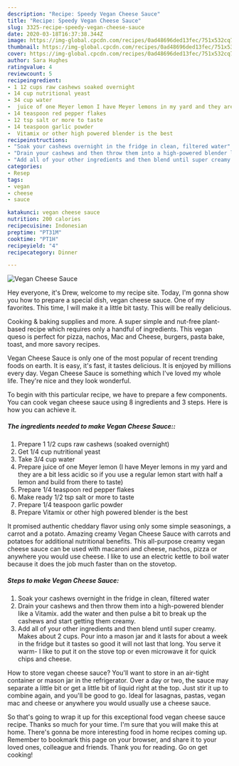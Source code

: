 ```yaml
---
description: "Recipe: Speedy Vegan Cheese Sauce"
title: "Recipe: Speedy Vegan Cheese Sauce"
slug: 3325-recipe-speedy-vegan-cheese-sauce
date: 2020-03-18T16:37:38.344Z
image: https://img-global.cpcdn.com/recipes/0ad48696ded13fec/751x532cq70/vegan-cheese-sauce-recipe-main-photo.jpg
thumbnail: https://img-global.cpcdn.com/recipes/0ad48696ded13fec/751x532cq70/vegan-cheese-sauce-recipe-main-photo.jpg
cover: https://img-global.cpcdn.com/recipes/0ad48696ded13fec/751x532cq70/vegan-cheese-sauce-recipe-main-photo.jpg
author: Sara Hughes
ratingvalue: 4
reviewcount: 5
recipeingredient:
- 1 12 cups raw cashews soaked overnight
- 14 cup nutritional yeast
- 34 cup water
-  juice of one Meyer lemon I have Meyer lemons in my yard and they are a bit less acidic so if you use a regular lemon start with half a lemon and build from there to taste
- 14 teaspoon red pepper flakes
- 12 tsp salt or more to taste
- 14 teaspoon garlic powder
-  Vitamix or other high powered blender is the best
recipeinstructions:
- "Soak your cashews overnight in the fridge in clean, filtered water"
- "Drain your cashews and then throw them into a high-powered blender like a Vitamix. add the water and then pulse a bit to break up the cashews and start getting them creamy."
- "Add all of your other ingredients and then blend until super creamy. Makes about 2 cups. Pour into a mason jar and it lasts for about a week in the fridge but it tastes so good it will not last that long. You serve it warm- I like to put it on the stove top or even microwave it for quick chips and cheese."
categories:
- Resep
tags:
- vegan
- cheese
- sauce

katakunci: vegan cheese sauce
nutrition: 200 calories
recipecuisine: Indonesian
preptime: "PT31M"
cooktime: "PT1H"
recipeyield: "4"
recipecategory: Dinner

---
```



![Vegan Cheese Sauce](https://img-global.cpcdn.com/recipes/0ad48696ded13fec/751x532cq70/vegan-cheese-sauce-recipe-main-photo.jpg)

Hey everyone, it's Drew, welcome to my recipe site. Today, I'm gonna show you how to prepare a special dish, vegan cheese sauce. One of my favorites. This time, I will make it a little bit tasty. This will be really delicious.

Cooking &amp; baking supplies and more. A super simple and nut-free plant-based recipe which requires only a handful of ingredients. This vegan queso is perfect for pizza, nachos, Mac and Cheese, burgers, pasta bake, toast, and more savory recipes.

Vegan Cheese Sauce is only one of the most popular of recent trending foods on earth. It is easy, it's fast, it tastes delicious. It is enjoyed by millions every day. Vegan Cheese Sauce is something which I've loved my whole life. They're nice and they look wonderful.


To begin with this particular recipe, we have to prepare a few components. You can cook vegan cheese sauce using 8 ingredients and 3 steps. Here is how you can achieve it.

##### The ingredients needed to make Vegan Cheese Sauce::

1. Prepare 1 1/2 cups raw cashews (soaked overnight)
1. Get 1/4 cup nutritional yeast
1. Take 3/4 cup water
1. Prepare  juice of one Meyer lemon (I have Meyer lemons in my yard and they are a bit less acidic so if you use a regular lemon start with half a lemon and build from there to taste)
1. Prepare 1/4 teaspoon red pepper flakes
1. Make ready 1/2 tsp salt or more to taste
1. Prepare 1/4 teaspoon garlic powder
1. Prepare  Vitamix or other high powered blender is the best


It promised authentic cheddary flavor using only some simple seasonings, a carrot and a potato. Amazing creamy Vegan Cheese Sauce with carrots and potatoes for additional nutritional benefits. This all-purpose creamy vegan cheese sauce can be used with macaroni and cheese, nachos, pizza or anywhere you would use cheese. I like to use an electric kettle to boil water because it does the job much faster than on the stovetop. 

##### Steps to make Vegan Cheese Sauce:

1. Soak your cashews overnight in the fridge in clean, filtered water
1. Drain your cashews and then throw them into a high-powered blender like a Vitamix. add the water and then pulse a bit to break up the cashews and start getting them creamy.
1. Add all of your other ingredients and then blend until super creamy. Makes about 2 cups. Pour into a mason jar and it lasts for about a week in the fridge but it tastes so good it will not last that long. You serve it warm- I like to put it on the stove top or even microwave it for quick chips and cheese.


How to store vegan cheese sauce? You&#39;ll want to store in an air-tight container or mason jar in the refrigerator. Over a day or two, the sauce may separate a little bit or get a little bit of liquid right at the top. Just stir it up to combine again, and you&#39;ll be good to go. Ideal for lasagnas, pastas, vegan mac and cheese or anywhere you would usually use a cheese sauce. 

So that's going to wrap it up for this exceptional food vegan cheese sauce recipe. Thanks so much for your time. I'm sure that you will make this at home. There's gonna be more interesting food in home recipes coming up. Remember to bookmark this page on your browser, and share it to your loved ones, colleague and friends. Thank you for reading. Go on get cooking!
